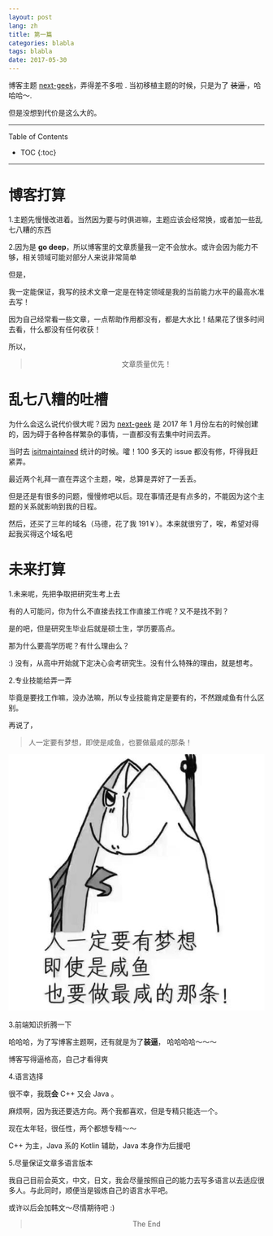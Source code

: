 ```yaml
---
layout: post
lang: zh
title: 第一篇
categories: blabla
tags: blabla
date: 2017-05-30
---
```


<p class="intro"><span class="dropcap">博</span>客主题 <a href="https://github.com/Gabirel/next-geek">next-geek</a>，弄得差不多啦 . 当初移植主题的时候，只是为了 <del> 装逼 </del>，哈哈哈～.</p>

但是没想到代价是这么大的。

-----
Table of Contents

* TOC
{:toc}

-----

# 博客打算

1.主题先慢慢改进着。当然因为要与时俱进嘛，主题应该会经常换，或者加一些乱七八糟的东西



2.因为是 **go deep**，所以博客里的文章质量我一定不会放水。或许会因为能力不够，相关领域可能对部分人来说非常简单



但是，

我一定能保证，我写的技术文章一定是在特定领域是我的当前能力水平的最高水准去写！

因为自己经常看一些文章，一点帮助作用都没有，都是大水比！结果花了很多时间去看，什么都没有任何收获！

所以，

<center><blockquote> 文章质量优先！</blockquote></center>

# 乱七八糟的吐槽

为什么会这么说代价很大呢？因为 [next-geek][] 是 2017 年 1 月份左右的时候创建的，因为碍于各种各样繁杂的事情，一直都没有去集中时间去弄。

当时去 [isitmaintained][] 统计的时候。嚯！100 多天的 issue 都没有修，吓得我赶紧弄。

最近两个礼拜一直在弄这个主题，唉，总算是弄好了一丢丢。

但是还是有很多的问题，慢慢修吧以后。现在事情还是有点多的，不能因为这个主题的关系就影响到我的日程。

然后，还买了三年的域名（马德，花了我 191￥）。本来就很穷了，唉，希望对得起我买得这个域名吧

# 未来打算

1.未来呢，先把争取把研究生考上去

有的人可能问，你为什么不直接去找工作直接工作呢？又不是找不到？

是的吧，但是研究生毕业后就是硕士生，学历要高点。

那为什么要高学历呢？有什么理由么？

:) 没有，从高中开始就下定决心会考研究生。没有什么特殊的理由，就是想考。



2.专业技能给弄一弄

毕竟是要找工作嘛，没办法嘛，所以专业技能肯定是要有的，不然跟咸鱼有什么区别。

再说了，

> 人一定要有梦想，即使是咸鱼，也要做最咸的那条！

<center><img src="/assets/img/first-post/salty-fish-has-a-dream-zh.jpg" alt="salty-fish"></center>

3.前端知识折腾一下

哈哈哈，为了写博客主题啊，还有就是为了**装逼**， 哈哈哈哈～～～

博客写得逼格高，自己才看得爽



4.语言选择

很不幸，我既**会** C++ 又会 Java 。

麻烦啊，因为我还要选方向。两个我都喜欢，但是专精只能选一个。

现在太年轻，很任性，两个都想专精～～



 C++ 为主，Java 系的 Kotlin 辅助，Java 本身作为后援吧



5.尽量保证文章多语言版本

我自己目前会英文，中文，日文，我会尽量按照自己的能力去写多语言以去适应很多人。与此同时，顺便当是锻炼自己的语言水平吧。

或许以后会加韩文～尽情期待吧 :)



<center><blockquote>The End</blockquote></center>

[next-geek]: https://github.com/Gabirel/next-geek
[isitmaintained]: http://isitmaintained.com/project/Gabirel/next-geek
